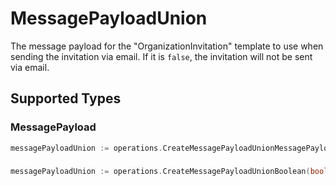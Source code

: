# MessagePayloadUnion

The message payload for the "OrganizationInvitation" template to use when sending the invitation via email. If it is `false`, the invitation will not be sent via email.


## Supported Types

### MessagePayload

```go
messagePayloadUnion := operations.CreateMessagePayloadUnionMessagePayload(operations.MessagePayload{/* values here */})
```

### 

```go
messagePayloadUnion := operations.CreateMessagePayloadUnionBoolean(bool{/* values here */})
```

